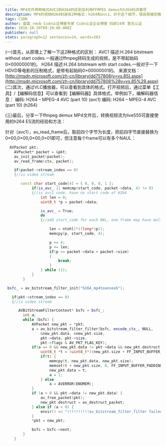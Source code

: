 ```yaml
---
title: MP4文件两种格式AVC1和H264的区别及利用FFMPEG demux为h264码流事项
description: MP4的视频H264封装有2种格式：h264和avc1，对于这个细节，很容易被忽略。笔者也是在改编LIVE555流媒体时，增加mp4文件类型支持时遇到了该问题。(一)首先，从原理上了解一下这2种格式的区别：AVC1 描述:H.264 bitstream without start codes.一般通过ffmpeg转码生成的视频，是不带起始码0×00000001的。H264 描述:H
tags: CSDN
author: 蛋蛋_rmvb Csdn认证博客专家 Csdn认证企业博客 码龄14年 暂无认证
date: 2016-10-20T09:29:00.000Z
publisher: null
stats: paragraph=12 sentences=24, words=303
---
```

(一)首先，从原理上了解一下这2种格式的区别：
AVC1 描述:H.264 bitstream without start codes.一般通过ffmpeg转码生成的视频，是不带起始码0×00000001的。
H264 描述:H.264 bitstream with start codes.一般对于一下HDVD等电影的压制格式，是带有起始码0×00000001的。
来源文档：[http://msdn.microsoft.com/zh-cn/library/dd757808(v=vs.85).aspx](http://msdn.microsoft.com/zh-cn/library/dd757808%28v=vs.85%29.aspx)
(二)其次，通过VLC播放器，可以查看到具体的格式。打开视频后，通过菜单【工具】/【编解码信息】可以查看到【编解码器】具体格式，举例如下，编解码器信息：
编码: H264 – MPEG-4 AVC (part 10) (avc1)
编码: H264 – MPEG-4 AVC (part 10) (h264)

(三)最后，分享一下ffmpeg demux MP4文件后，转换视频流为live555可直接使用的h264 ES流的经验和方法：

针对（avc1），av_read_frame后，取前四个字节为长度，把前四字节直接替换为0×00,0×00,0×00,0×01即可，但注意每个frame可以有多个NAUL：

```cpp
  AVPacket pkt;
    AVPacket* packet = &pkt;
    av_init_packet(packet);
    av_read_frame(ctx, packet);

    if(packet->stream_index == 0)
    {//is video stream

       const char start_code[4] = { 0, 0, 0, 1 };
            if(is_avc_ || memcmp(start_code, packet->data, 4) != 0)
            {//is avc1 code, have no start code of H264
                int len = 0;
                uint8_t *p = packet->data;

                is_avc_ = True;
                do
                {//add start_code for each NAL, one frame may have multi NALs.

                    len = ntohl(*((long*)p));
                    memcpy(p, start_code, 4);

                    p += 4;
                    p += len;
                    if(p >= packet->data + packet->size)
                    {
                        break;
                    }
                } while (1);
            }
        }
```

```cpp
 bsfc_ = av_bitstream_filter_init("h264_mp4toannexb");

   if(pkt->stream_index == 0)
   {//is video stream

      AVBitStreamFilterContext* bsfc = bsfc_;
        int a;
        while (bsfc) {
            AVPacket new_pkt = *pkt;
            a = av_bitstream_filter_filter(bsfc, encode_ctx_, NULL,
                &new_pkt.data, &new_pkt.size,
                pkt->data, pkt->size,
                pkt->flags & AV_PKT_FLAG_KEY);
            if(a == 0 && new_pkt.data != pkt->data && new_pkt.destruct) {
                uint8_t *t = (uint8_t*)(new_pkt.size + FF_INPUT_BUFFER_PADDING_SIZE); //the new should be a subset of the old so cannot overflow
                if(t) {
                    memcpy(t, new_pkt.data, new_pkt.size);
                    memset(t + new_pkt.size, 0, FF_INPUT_BUFFER_PADDING_SIZE);
                    new_pkt.data = t;
                    a = 1;
                } else
                    a = AVERROR(ENOMEM);
            }
            if (a > 0 && pkt->data != new_pkt.data) {
                av_free_packet(pkt);
                new_pkt.destruct = av_destruct_packet;
            } else if (a < 0) {
                envir() << "!!!!!!!!!!av_bitstream_filter_filter failed" << ",res=" << a << "\n";
            }
            *pkt = new_pkt;

            bsfc = bsfc->next;
        }
    }
```
